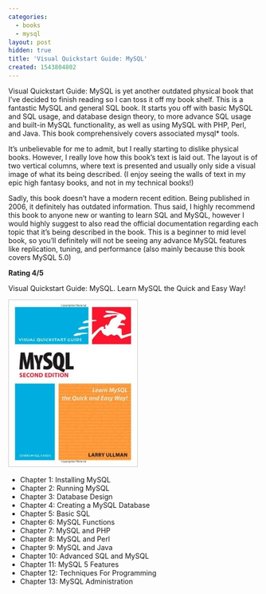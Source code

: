 ```yaml
---
categories:
  - books
  - mysql
layout: post
hidden: true
title: 'Visual Quickstart Guide: MySQL'
created: 1543804802
---
```


Visual Quickstart Guide: MySQL is yet another outdated physical book that I’ve decided to finish reading so I can toss it off my book shelf.  This is a fantastic MySQL and general SQL book. It starts you off with basic MySQL and SQL usage,  and database design theory, to more advance SQL usage and built-in MySQL functionality, as well as using MySQL with PHP, Perl, and Java. This book comprehensively covers associated mysql* tools. 

It’s unbelievable for me to admit, but I really starting to dislike physical books. However, I really love how this book’s text is laid out. The layout is of two vertical columns, where text is presented and usually only side a visual image of what its being described. (I enjoy seeing the walls of text in my epic high fantasy books, and not in my technical books!)

Sadly, this book doesn’t have a modern recent edition. Being published in 2006, it definitely has outdated information. Thus said, I highly recommend this book to anyone new or wanting to learn SQL and MySQL, however I would highly suggest to also read the official documentation regarding each topic that it’s being described in the book. This is a beginner to mid level book, so you’ll definitely will not be seeing any advance MySQL features like replication, tuning, and performance (also mainly because this book covers MySQL 5.0) 

**Rating 4/5**

Visual Quickstart Guide: MySQL. Learn MySQL the Quick and Easy Way!

<a href="https://www.amazon.com/MySQL-Second-Visual-QuickStart-Guide-ebook/dp/B004U7MKS4" target="_blank"><img src="/assets/books/visual-mysql.jpg"></a>

* Chapter 1: Installing MySQL
* Chapter 2: Running MySQL
* Chapter 3: Database Design
* Chapter 4: Creating a MySQL Database
* Chapter 5: Basic SQL
* Chapter 6: MySQL Functions
* Chapter 7: MySQL and PHP
* Chapter 8: MySQL and Perl
* Chapter 9: MySQL and Java
* Chapter 10: Advanced SQL and MySQL
* Chapter 11: MySQL 5 Features
* Chapter 12: Techniques For Programming
* Chapter 13: MySQL Administration
